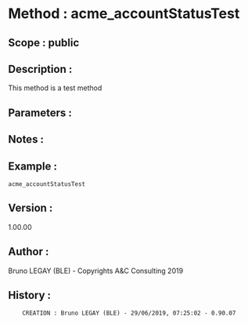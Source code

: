 ﻿# **Method :** acme_accountStatusTest## **Scope :** public## **Description :** This method is a test method## **Parameters :** ## **Notes :** ## **Example :** ```acme_accountStatusTest```## **Version :** 1.00.00## **Author :** Bruno LEGAY (BLE) - Copyrights A&C Consulting 2019## **History :**          CREATION : Bruno LEGAY (BLE) - 29/06/2019, 07:25:02 - 0.90.07